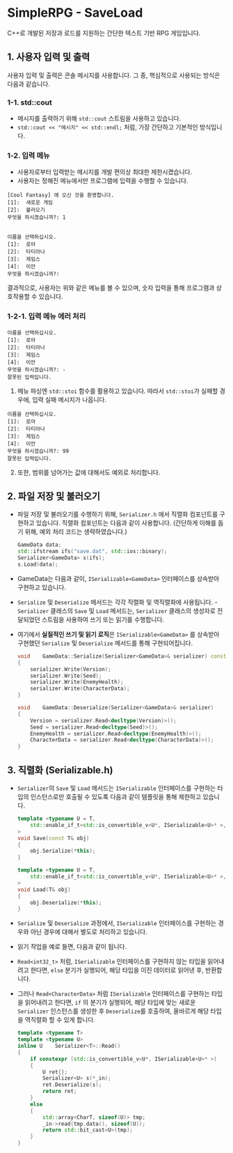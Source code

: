 # SimpleRPG - SaveLoad
C++로 개발된 저장과 로드를 지원하는 간단한 텍스트 기반 RPG 게임입니다.

## 1. 사용자 입력 및 출력
사용자 입력 및 출력은 콘솔 메시지를 사용합니다. 그 중, 핵심적으로 사용되는 방식은 다음과 같습니다.
### 1-1. std::cout
- 메시지를 출력하기 위해 `std::cout` 스트림을 사용하고 있습니다.
- `std::cout << "메시지" << std::endl;` 처럼, 가장 간단하고 기본적인 방식입니다.
### 1-2. 입력 메뉴
- 사용자로부터 입력받는 메시지를 개발 편의상 최대한 제한시켰습니다.
- 사용자는 정해진 메뉴에서만 프로그램에 입력을 수행할 수 있습니다.

```
[Cool Fantasy] 에 오신 것을 환영합니다.
[1]:  새로운 게임
[2]:  불러오기
무엇을 하시겠습니까?: 1


이름을 선택하십시오.
[1]:  로아
[2]:  타티아나
[3]:  제임스
[4]:  이안
무엇을 하시겠습니까?:
```

결과적으로, 사용자는 위와 같은 메뉴를 볼 수 있으며, 숫자 입력을 통해 프로그램과 상호작용할 수 있습니다.

### 1-2-1. 입력 메뉴 에러 처리
```
이름을 선택하십시오.
[1]:  로아
[2]:  타티아나
[3]:  제임스
[4]:  이안
무엇을 하시겠습니까?: -
잘못된 입력입니다.
```
1. 메뉴 파싱엔 `std::stoi` 함수를 활용하고 있습니다. 따라서 `std::stoi`가 실패할 경우에, 입력 실패 메시지가 나옵니다.


```
이름을 선택하십시오.
[1]:  로아
[2]:  타티아나
[3]:  제임스
[4]:  이안
무엇을 하시겠습니까?: 99
잘못된 입력입니다.
```
2. 또한, 범위를 넘어가는 값에 대해서도 예외로 처리합니다.

## 2. 파일 저장 및 불러오기

- 파일 저장 및 불러오기를 수행하기 위해, `Serializer.h` 에서 직렬화 컴포넌트를 구현하고 있습니다. 직렬화 컴포넌트는 다음과 같이 사용합니다. (간단하게 이해를 돕기 위해, 예외 처리 코드는 생략하였습니다.)

	```c++
	GameData data;
	std::ifstream ifs("save.dat", std::ios::binary);
	Serializer<GameData> s(ifs);
	s.Load(data);
	```

- GameData는 다음과 같이, `ISerializable<GameData>` 인터페이스를 상속받아 구현하고 있습니다. 
- `Serialize` 및 `Deserialize` 메서드는 각각 직렬화 및 역직렬화에 사용됩니다. - `Serializer` 클래스의 `Save` 및 `Load` 메서드는, `Serializer` 클래스의 생성자로 전달되었던 스트림을 사용하여 쓰기 또는 읽기를 수행합니다. 
- 여기에서 **실질적인 쓰기 및 읽기 로직**은 `ISerializable<GameData>` 를 상속받아 구현했던 `Serialize` 및 `Deserialize` 메서드를 통해 구현되어집니다.

	```c++
	void	GameData::Serialize(Serializer<GameData>& serializer) const
	{
		serializer.Write(Version);
		serializer.Write(Seed);
		serializer.Write(EnemyHealth);
		serializer.Write(CharacterData);
	}

	void	GameData::Deserialize(Serializer<GameData>& serializer)
	{
		Version = serializer.Read<decltype(Version)>();
		Seed = serializer.Read<decltype(Seed)>();
		EnemyHealth = serializer.Read<decltype(EnemyHealth)>();
		CharacterData = serializer.Read<decltype(CharacterData)>();
	}
	```

## 3. 직렬화 (Serializable.h)
- `Serializer`의 `Save` 및 `Load` 메서드는 `ISerializable` 인터페이스를 구현하는 타입의 인스턴스로만 호출될 수 있도록 다음과 같이 템플릿을 통해 제한하고 있습니다.

	```c++
	template <typename U = T,
		std::enable_if_t<std::is_convertible_v<U*, ISerializable<U>* >, bool> = true
	>
	void Save(const T& obj)
	{
		obj.Serialize(*this);
	}

	template <typename U = T,
		std::enable_if_t<std::is_convertible_v<U*, ISerializable<U>* >, bool> = true
	>
	void Load(T& obj)
	{
		obj.Deserialize(*this);
	}
	```

- `Serialize` 및 `Deserialize` 과정에서, `ISerializable` 인터페이스를 구현하는 경우와 아닌 경우에 대해서 별도로 처리하고 있습니다.
- 읽기 작업을 예로 들면, 다음과 같이 됩니다.
- `Read<int32_t>` 처럼, `ISerializable` 인터페이스를 구현하지 않는 타입을 읽어내려고 한다면, `else` 분기가 실행되어, 해당 타입을 이진 데이터로 읽어낸 후, 반환합니다.
- 그러나 `Read<CharacterData>` 처럼 `ISerializable` 인터페이스를 구현하는 타입을 읽어내려고 한다면, `if` 의 분기가 실행되어, 해당 타입에 맞는 새로운 `Serializer` 인스턴스를 생성한 후 `Deserialize`를 호출하여, 올바르게 해당 타입을 역직렬화 할 수 있게 합니다.

	```c++
	template <typename T>
	template <typename U>
	inline U	Serializer<T>::Read()
	{
		if constexpr (std::is_convertible_v<U*, ISerializable<U>* >)
		{
			U ret{};
			Serializer<U> s(*_in);
			ret.Deserialize(s);
			return ret;
		}
		else
		{
			std::array<CharT, sizeof(U)> tmp;
			_in->read(tmp.data(), sizeof(U));
			return std::bit_cast<U>(tmp);
		}
	}
	```
